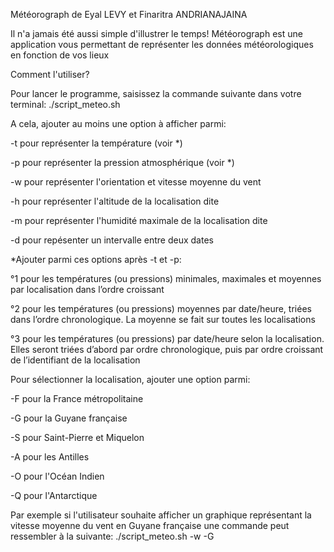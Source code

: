 Météorograph
de Eyal LEVY et Finaritra ANDRIANAJAINA


Il n'a jamais été aussi simple d'illustrer le temps!
Météorograph est une application vous permettant de représenter les données météorologiques en fonction de vos lieux


Comment l'utiliser?


Pour lancer le programme, saisissez la commande suivante dans votre terminal: ./script_meteo.sh

A cela, ajouter au moins une option à afficher parmi:

-t pour représenter la température (voir *)

-p pour représenter la pression atmosphérique (voir *)

-w pour représenter l'orientation et vitesse moyenne du vent

-h pour représenter l'altitude de la localisation dite

-m pour représenter l'humidité maximale de la localisation dite

-d pour repésenter un intervalle entre deux dates

*Ajouter parmi ces options après -t et -p:

°1 pour les températures (ou pressions) minimales, maximales et moyennes par localisation dans l’ordre croissant

°2 pour les températures (ou pressions) moyennes par date/heure, triées dans l’ordre chronologique. La moyenne se fait sur toutes les localisations

°3 pour les températures (ou pressions) par date/heure selon la localisation. Elles seront triées d’abord par ordre chronologique, puis par ordre croissant de l’identifiant de la localisation


Pour sélectionner la localisation, ajouter une option parmi:

-F pour la France métropolitaine

-G pour la Guyane française

-S pour Saint-Pierre et Miquelon

-A pour les Antilles

-O pour l'Océan Indien

-Q pour l'Antarctique


Par exemple si l'utilisateur souhaite afficher un graphique représentant la vitesse moyenne du vent en Guyane française une commande peut ressembler à la suivante: ./script_meteo.sh -w -G
